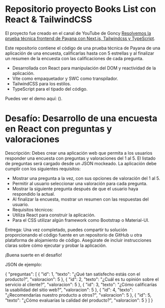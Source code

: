 # Repositorio proyecto Books List con React & TailwindCSS

El proyecto fue creado en el canal de YouTube de Goncy [Resolvemos la prueba técnica frontend de Payana con Next.js, Tailwindcss y TypeScript](https://www.youtube.com/@goncypozzo).

Este repositorio contiene el código de una prueba técnica de Payana de una aplicación de una encuesta, calificarlas hasta con 5 estrellas y al finalizar un resumen de la encuesta con las calificaciones de cada pregunta.

- Desarrollada con React para manipulación del DOM y reactividad de la aplicación.
- Vite como empaquetador y SWC como transpilador.
- TailwindCSS para los estilos.
- TypeScript para el tipado del código.

Puedes ver el demo aquí: ().

# Desafío: Desarrollo de una encuesta en React con preguntas y valoraciones

Descripción:
Debes crear una aplicación web que permita a los usuarios responder una encuesta con preguntas y valoraciones del 1 al 5. El listado de preguntas será cargado desde un JSON mockeado. La aplicación debe cumplir con los siguientes requisitos:

- Mostrar una pregunta a la vez, con sus opciones de valoración del 1 al 5.
- Permitir al usuario seleccionar una valoración para cada pregunta.
- Mostrar la siguiente pregunta después de que el usuario haya respondido la actual.
- Al finalizar la encuesta, mostrar un resumen con las respuestas del usuario.
- Requisitos técnicos:
- Utiliza React para construir la aplicación.
- Para el CSS utilizar algún framework como Bootstrap o Material-UI.

Entrega:
Una vez completado, puedes compartir tu solución proporcionando el código fuente en un repositorio de GitHub u otra plataforma de alojamiento de código. Asegúrate de incluir instrucciones claras sobre cómo ejecutar y probar la aplicación.

¡Buena suerte en el desafío!

JSON de ejemplo:

{
    "preguntas": [
        {
            "id": 1,
            "texto": "¿Qué tan satisfecho estás con el producto?",
            "valoracion": 5
        },
        {
            "id": 2,
            "texto": "¿Cuál es tu opinión sobre el servicio al cliente?",
            "valoracion": 5
        },
        {
            "id": 3,
            "texto": "¿Cómo calificarías la usabilidad del sitio web?",
            "valoracion": 5
        },
        {
            "id": 4,
            "texto": "¿Recomendarías nuestro producto a otros?",
            "valoracion": 5
        },
        {
            "id": 5,
            "texto": "¿Cómo evaluarías la calidad del producto?",
            "valoracion": 5
        }
    ]
}
